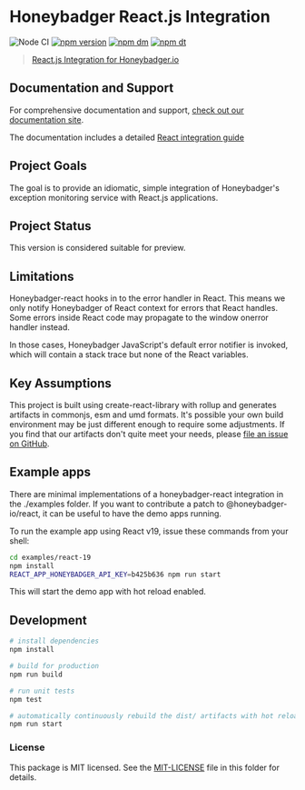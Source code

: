 # Honeybadger React.js Integration

![Node CI](https://github.com/honeybadger-io/honeybadger-js/workflows/Node%20CI/badge.svg)
[![npm version](https://badge.fury.io/js/%40honeybadger-io%2Freact.svg)](https://badge.fury.io/js/%40honeybadger-io%2Freact)
[![npm dm](https://img.shields.io/npm/dm/@honeybadger-io/react)](https://www.npmjs.com/package/@honeybadger-io/react)
[![npm dt](https://img.shields.io/npm/dt/@honeybadger-io/react)](https://www.npmjs.com/package/@honeybadger-io/react)

> [React.js Integration for Honeybadger.io](https://www.honeybadger.io/for/javascript/?utm_source=github&utm_medium=readme&utm_campaign=react&utm_content=React.js+integration+for+Honeybadger.io)

## Documentation and Support

For comprehensive documentation and support, [check out our documentation site](https://docs.honeybadger.io/lib/javascript).

The documentation includes a detailed [React integration guide](https://docs.honeybadger.io/lib/javascript/integration/react)

## Project Goals

The goal is to provide an idiomatic, simple integration of Honeybadger's
exception monitoring service with React.js applications.

## Project Status

This version is considered suitable for preview.

## Limitations

Honeybadger-react hooks in to the error handler in React. This means we only
notify Honeybadger of React context for errors that React handles. Some
errors inside React code may propagate to the window onerror handler
instead.

In those cases, Honeybadger JavaScript's default error notifier is invoked,
which will contain a stack trace but none of the React variables.

## Key Assumptions

This project is built using create-react-library with rollup and generates
artifacts in commonjs, esm and umd formats. It's possible
your own build environment may be just different enough to require some
adjustments. If you find that our artifacts don't quite meet your needs,
please [file an issue on GitHub](https://github.com/honeybadger-io/honeybadger-react/issues).

## Example apps

There are minimal implementations of a honeybadger-react integration in the ./examples
folder. If you want to contribute a patch to @honeybadger-io/react, it can be useful to have
the demo apps running.

To run the example app using React v19, issue these commands from your shell:

```bash
cd examples/react-19
npm install
REACT_APP_HONEYBADGER_API_KEY=b425b636 npm run start
```

This will start the demo app with hot reload enabled.

## Development

``` bash
# install dependencies
npm install

# build for production
npm run build

# run unit tests
npm test

# automatically continuously rebuild the dist/ artifacts with hot reload when developing
npm run start
```

### License

This package is MIT licensed. See the [MIT-LICENSE](./MIT-LICENSE) file in this folder for details.
